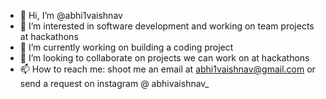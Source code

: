 - 👋 Hi, I’m @abhi1vaishnav
- 👀 I’m interested in software development and working on team projects at hackathons
- 🌱 I’m currently working on building a coding project
- 💞️ I’m looking to collaborate on projects we can work on at hackathons
- 📫 How to reach me: shoot me an email at abhi1vaishnav@gmail.com or send a request on instagram @ abhivaishnav_

<!---
abhi1vaishnav/abhi1vaishnav is a ✨ special ✨ repository because its `README.md` (this file) appears on your GitHub profile.
You can click the Preview link to take a look at your changes.
--->
